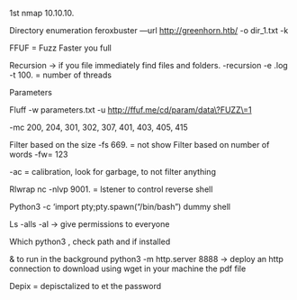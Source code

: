1st nmap 10.10.10.

Directory enumeration feroxbuster —url http://greenhorn.htb/ -o dir_1.txt -k

FFUF = Fuzz Faster you full

Recursion  -> if you file immediately find files and folders. -recursion
-e .log
-t 100. = number of threads

Parameters

Fluff -w parameters.txt -u http://ffuf.me/cd/param/data\?FUZZ\=1

-mc 200, 204, 301, 302, 307, 401, 403, 405, 415

Filter based on the size -fs 669. = not show
Filter based on number of words -fw= 123

-ac = calibration, look for garbage, to not filter anything 

Rlwrap nc -nlvp 9001. = lstener to control reverse shell

Python3 -c ‘import pty;pty.spawn(“/bin/bash”) dummy shell

Ls -alls -al -> give permissions to everyone

Which python3 , check path and if installed

& to run in the background
python3 -m http.server 8888 -> deploy an http connection to download using wget in your machine the pdf file

Depix = depisctalized to et the password